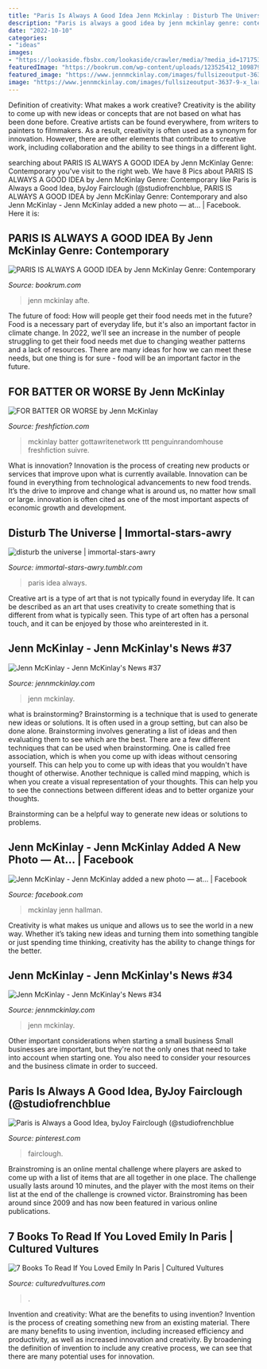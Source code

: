 ```yaml
---
title: "Paris Is Always A Good Idea Jenn Mckinlay : Disturb The Universe"
description: "Paris is always a good idea by jenn mckinlay genre: contemporary"
date: "2022-10-10"
categories:
- "ideas"
images:
- "https://lookaside.fbsbx.com/lookaside/crawler/media/?media_id=1717537528462121"
featuredImage: "https://bookrum.com/wp-content/uploads/123525412_109879400827833_3730663365833738515_n-768x768.jpg"
featured_image: "https://www.jennmckinlay.com/images/fullsizeoutput-3637-9-x_large.jpeg"
image: "https://www.jennmckinlay.com/images/fullsizeoutput-3637-9-x_large.jpeg"
---
```



Definition of creativity: What makes a work creative?
Creativity is the ability to come up with new ideas or concepts that are not based on what has been done before. Creative artists can be found everywhere, from writers to painters to filmmakers. As a result, creativity is often used as a synonym for innovation. However, there are other elements that contribute to creative work, including collaboration and the ability to see things in a different light.

	

		
searching about PARIS IS ALWAYS A GOOD IDEA by Jenn McKinlay Genre: Contemporary you've visit to the right web. We have 8 Pics about PARIS IS ALWAYS A GOOD IDEA by Jenn McKinlay Genre: Contemporary like Paris is Always a Good Idea, byJoy Fairclough (@studiofrenchblue, PARIS IS ALWAYS A GOOD IDEA by Jenn McKinlay Genre: Contemporary and also Jenn McKinlay - Jenn McKinlay added a new photo — at... | Facebook. Here it is:
		
    
## PARIS IS ALWAYS A GOOD IDEA By Jenn McKinlay Genre: Contemporary

<img loading=lazy src="https://bookrum.com/wp-content/uploads/123525412_109879400827833_3730663365833738515_n-768x768.jpg" onerror="this.onerror=null;this.src='https://tse2.mm.bing.net/th?id=OIP.SCX4chuCJItkSd3QxD5uwAHaHa&amp;pid=15.1';" alt="PARIS IS ALWAYS A GOOD IDEA by Jenn McKinlay Genre: Contemporary">

_Source: bookrum.com_

>jenn mckinlay afte. 

	

The future of food: How will people get their food needs met in the future?
Food is a necessary part of everyday life, but it's also an important factor in climate change. In 2022, we'll see an increase in the number of people struggling to get their food needs met due to changing weather patterns and a lack of resources. There are many ideas for how we can meet these needs, but one thing is for sure - food will be an important factor in the future.

    
## FOR BATTER OR WORSE By Jenn McKinlay

<img loading=lazy src="https://freshfiction.com/images/books/medium/0593333373.jpeg" onerror="this.onerror=null;this.src='https://tse2.mm.bing.net/th?id=OIP.YuG_md9GRRR1BiHtbgwv3QHaL8&amp;pid=15.1';" alt="FOR BATTER OR WORSE by Jenn McKinlay">

_Source: freshfiction.com_

>mckinlay batter gottawritenetwork ttt penguinrandomhouse freshfiction suivre. 

	

What is innovation?
Innovation is the process of creating new products or services that improve upon what is currently available. Innovation can be found in everything from technological advancements to new food trends. It’s the drive to improve and change what is around us, no matter how small or large. innovation is often cited as one of the most important aspects of economic growth and development.

    
## Disturb The Universe | Immortal-stars-awry

<img loading=lazy src="https://i.gr-assets.com/images/S/compressed.photo.goodreads.com/books/1573823567l/48710236.jpg" onerror="this.onerror=null;this.src='https://tse4.mm.bing.net/th?id=OIP.W3Udug8GQ1qJmvuuwtMCNQHaLH&amp;pid=15.1';" alt="disturb the universe | immortal-stars-awry">

_Source: immortal-stars-awry.tumblr.com_

>paris idea always. 

	

Creative art is a type of art that is not typically found in everyday life. It can be described as an art that uses creativity to create something that is different from what is typically seen. This type of art often has a personal touch, and it can be enjoyed by those who areinterested in it.

    
## Jenn McKinlay - Jenn McKinlay&#039;s News #37

<img loading=lazy src="http://www.jennmckinlay.com/images/screen-shot-2019-12-28-at-2-45-01-pm-medium.png" onerror="this.onerror=null;this.src='https://tse4.mm.bing.net/th?id=OIP.3ao4W2gZ5YUHAzgzjQsPgAHaHa&amp;pid=15.1';" alt="Jenn McKinlay - Jenn McKinlay&#039;s News #37">

_Source: jennmckinlay.com_

>jenn mckinlay. 

	

what is brainstorming?
Brainstorming is a technique that is used to generate new ideas or solutions. It is often used in a group setting, but can also be done alone. Brainstorming involves generating a list of ideas and then evaluating them to see which are the best.
There are a few different techniques that can be used when brainstorming. One is called free association, which is when you come up with ideas without censoring yourself. This can help you to come up with ideas that you wouldn't have thought of otherwise. Another technique is called mind mapping, which is when you create a visual representation of your thoughts. This can help you to see the connections between different ideas and to better organize your thoughts.

Brainstorming can be a helpful way to generate new ideas or solutions to problems.

    
## Jenn McKinlay - Jenn McKinlay Added A New Photo — At... | Facebook

<img loading=lazy src="https://lookaside.fbsbx.com/lookaside/crawler/media/?media_id=1717537528462121" onerror="this.onerror=null;this.src='https://tse1.mm.bing.net/th?id=OIP.iXZEnglZwAplddteDVrajwHaFj&amp;pid=15.1';" alt="Jenn McKinlay - Jenn McKinlay added a new photo — at... | Facebook">

_Source: facebook.com_

>mckinlay jenn hallman. 

	

Creativity is what makes us unique and allows us to see the world in a new way. Whether it’s taking new ideas and turning them into something tangible or just spending time thinking, creativity has the ability to change things for the better.

    
## Jenn McKinlay - Jenn McKinlay&#039;s News #34

<img loading=lazy src="https://www.jennmckinlay.com/images/fullsizeoutput-3637-9-x_large.jpeg" onerror="this.onerror=null;this.src='https://tse4.mm.bing.net/th?id=OIP.S0Efw0zzN-tNDQgVSVvdnQHaG0&amp;pid=15.1';" alt="Jenn McKinlay - Jenn McKinlay&#039;s News #34">

_Source: jennmckinlay.com_

>jenn mckinlay. 

	

Other important considerations when starting a small business
Small businesses are important, but they're not the only ones that need to take into account when starting one. You also need to consider your resources and the business climate in order to succeed.

    
## Paris Is Always A Good Idea, ByJoy Fairclough (@studiofrenchblue

<img loading=lazy src="https://i.pinimg.com/originals/9e/61/4d/9e614d68e40320139f1c2479e264f077.jpg" onerror="this.onerror=null;this.src='https://tse2.mm.bing.net/th?id=OIP.OrRZRDmdsy74acFuhnTMiwHaJQ&amp;pid=15.1';" alt="Paris is Always a Good Idea, byJoy Fairclough (@studiofrenchblue">

_Source: pinterest.com_

>fairclough. 

	

Brainstroming is an online mental challenge where players are asked to come up with a list of items that are all together in one place. The challenge usually lasts around 10 minutes, and the player with the most items on their list at the end of the challenge is crowned victor. Brainstroming has been around since 2009 and has now been featured in various online publications.

    
## 7 Books To Read If You Loved Emily In Paris | Cultured Vultures

<img loading=lazy src="https://i0.wp.com/culturedvultures.com/wp-content/uploads/2020/11/Paris-Is-Always-A-Good-Idea.jpg?resize=695%2C405&amp;ssl=1" onerror="this.onerror=null;this.src='https://tse3.mm.bing.net/th?id=OIP.ZmcXhaacpZFs9GAJluZ78wHaEU&amp;pid=15.1';" alt="7 Books To Read If You Loved Emily In Paris | Cultured Vultures">

_Source: culturedvultures.com_

>. 

	

Invention and creativity: What are the benefits to using invention?
Invention is the process of creating something new from an existing material. There are many benefits to using invention, including increased efficiency and productivity, as well as increased innovation and creativity. By broadening the definition of invention to include any creative process, we can see that there are many potential uses for innovation.

